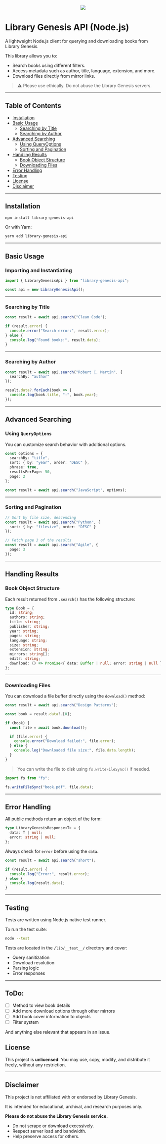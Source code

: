 
<p align=center>
    <img src="https://libgenesis.net/images/libgen-logo.webp"/>
</p>

# Library Genesis API (Node.js)

A lightweight Node.js client for querying and downloading books from Library Genesis.

This library allows you to:

-   Search books using different filters.
-   Access metadata such as author, title, language, extension, and more.
-   Download files directly from mirror links.

> ⚠️ Please use ethically. Do not abuse the Library Genesis servers.

----------

## Table of Contents

-   [Installation](#installation)
-   [Basic Usage](#basic-usage)
    -   [Searching by Title](#searching-by-title)
    -   [Searching by Author](#searching-by-author)
-   [Advanced Searching](#advanced-searching)
    -   [Using QueryOptions](#using-queryoptions)
    -   [Sorting and Pagination](#sorting-and-pagination)
-   [Handling Results](#handling-results)
    -   [Book Object Structure](#book-object-structure)
    -   [Downloading Files](#downloading-files)
-   [Error Handling](#error-handling)
-   [Testing](#testing)
-   [License](#license)
-   [Disclaimer](#disclaimer)

----------

## Installation

```bash
npm install library-genesis-api

```

Or with Yarn:

```bash
yarn add library-genesis-api

```

----------

## Basic Usage

### Importing and Instantiating

```ts
import { LibraryGenesisApi } from "library-genesis-api";

const api = new LibraryGenesisApi();

```

----------

### Searching by Title

```ts
const result = await api.search("Clean Code");

if (result.error) {
  console.error("Search error:", result.error);
} else {
  console.log("Found books:", result.data);
}

```

----------

### Searching by Author

```ts
const result = await api.search("Robert C. Martin", {
  searchBy: "author"
});

result.data?.forEach(book => {
  console.log(book.title, "-", book.year);
});

```

----------

## Advanced Searching

### Using `QueryOptions`

You can customize search behavior with additional options.

```ts
const options = {
  searchBy: "title",
  sort: { by: "year", order: "DESC" },
  phrase: true,
  resultsPerPage: 50,
  page: 2
};

const result = await api.search("JavaScript", options);

```

----------

### Sorting and Pagination

```ts
// Sort by file size, descending
const result = await api.search("Python", {
  sort: { by: "filesize", order: "DESC" }
});

// Fetch page 3 of the results
const result = await api.search("Agile", {
  page: 3
});

```

----------

## Handling Results

### Book Object Structure

Each result returned from `.search()` has the following structure:

```ts
type Book = {
  id: string;
  authors: string;
  title: string;
  publisher: string;
  year: string;
  pages: string;
  language: string;
  size: string;
  extension: string;
  mirrors: string[];
  edit?: string;
  download: () => Promise<{ data: Buffer | null; error: string | null }>;
};

```

----------

### Downloading Files

You can download a file buffer directly using the `download()` method:

```ts
const result = await api.search("Design Patterns");

const book = result.data?.[0];

if (book) {
  const file = await book.download();

  if (file.error) {
    console.error("Download failed:", file.error);
  } else {
    console.log("Downloaded file size:", file.data.length);
  }
}

```

> You can write the file to disk using `fs.writeFileSync()` if needed.

```ts
import fs from "fs";

fs.writeFileSync("book.pdf", file.data);

```

----------

## Error Handling

All public methods return an object of the form:

```ts
type LibraryGenesisResponse<T> = {
  data: T | null;
  error: string | null;
};

```

Always check for `error` before using the `data`.

```ts
const result = await api.search("short");

if (result.error) {
  console.log("Error:", result.error);
} else {
  console.log(result.data);
}

```

----------

## Testing

Tests are written using Node.js native test runner.

To run the test suite:

```bash
node --test

```

Tests are located in the `/lib/__test__/` directory and cover:

-   Query sanitization
-   Download resolution
-   Parsing logic
-   Error responses

----------

## ToDo:

 - [ ] Method to view book details
 - [ ] Add more download options through other mirrors
 - [ ] Add book cover information to objects
 - [ ] Filter system
 
 And anything else relevant that appears in an issue.

## License

This project is **unlicensed**. You may use, copy, modify, and distribute it freely, without any restriction.

----------

## Disclaimer

This project is not affiliated with or endorsed by Library Genesis.

It is intended for educational, archival, and research purposes only.

**Please do not abuse the Library Genesis service.**

-   Do not scrape or download excessively.
-   Respect server load and bandwidth.
-   Help preserve access for others.
